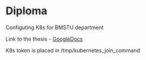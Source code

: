 # Diploma
Configuting K8s for BMSTU department

Link to the thesis - [GoogleDocs](https://docs.google.com/document/d/1j3J5q9caRZ7amjac2oHKkS3EQivKc2Pc/edit)

K8s token is placed in /tmp/kubernetes_join_command

